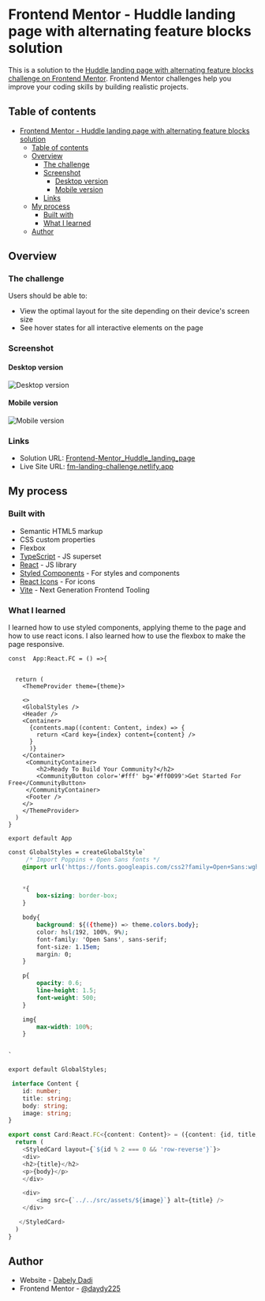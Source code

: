 # Frontend Mentor - Huddle landing page with alternating feature blocks solution

This is a solution to the [Huddle landing page with alternating feature blocks challenge on Frontend Mentor](https://www.frontendmentor.io/challenges/huddle-landing-page-with-alternating-feature-blocks-5ca5f5981e82137ec91a5100). Frontend Mentor challenges help you improve your coding skills by building realistic projects. 

## Table of contents

- [Frontend Mentor - Huddle landing page with alternating feature blocks solution](#frontend-mentor---huddle-landing-page-with-alternating-feature-blocks-solution)
  - [Table of contents](#table-of-contents)
  - [Overview](#overview)
    - [The challenge](#the-challenge)
    - [Screenshot](#screenshot)
      - [Desktop version](#desktop-version)
      - [Mobile version](#mobile-version)
    - [Links](#links)
  - [My process](#my-process)
    - [Built with](#built-with)
    - [What I learned](#what-i-learned)
  - [Author](#author)
## Overview

### The challenge

Users should be able to:

- View the optimal layout for the site depending on their device's screen size
- See hover states for all interactive elements on the page

### Screenshot

#### Desktop version  
 
![Desktop version](./FM-landing_page_desktop.png)

#### Mobile version  

![Mobile version](./FM-landing_page_mobile.png)

### Links

- Solution URL: [Frontend-Mentor_Huddle_landing_page](https://github.com/daydy225/Frontend-Mentor_Huddle_landing_page)
- Live Site URL: [fm-landing-challenge.netlify.app](https://fm-landing-challenge.netlify.app/)

## My process

### Built with

- Semantic HTML5 markup
- CSS custom properties
- Flexbox
- [TypeScript](https://www.typescriptlang.org/) - JS superset
- [React](https://reactjs.org/) - JS library
- [Styled Components](https://styled-components.com/) - For styles and components
- [React Icons](https://react-icons.github.io/react-icons/) - For icons
- [Vite](https://https://vitejs.dev/) - Next Generation Frontend Tooling


### What I learned

I learned how to use styled components, applying theme to the page and how to use react icons. I also learned how to use the flexbox to make the page responsive.


```tsx
const  App:React.FC = () =>{


  return (
    <ThemeProvider theme={theme}>

    <>
    <GlobalStyles />
    <Header />
    <Container>
      {contents.map((content: Content, index) => {
        return <Card key={index} content={content} />
      }
      )}
    </Container>
     <CommunityContainer>
        <h2>Ready To Build Your Community?</h2>
        <CommunityButton color='#fff' bg='#ff0099'>Get Started For Free</CommunityButton>
     </CommunityContainer>
     <Footer />
    </>
    </ThemeProvider> 
  )
}

export default App
```
```css
const GlobalStyles = createGlobalStyle`
     /* Import Poppins + Open Sans fonts */
    @import url('https://fonts.googleapis.com/css2?family=Open+Sans:wght@300;400;600;700&family=Poppins:wght@300;400;600;700&display=swap');
  

    *{
        box-sizing: border-box;
    }

    body{
        background: ${({theme}) => theme.colors.body};
        color: hsl(192, 100%, 9%);
        font-family: 'Open Sans', sans-serif;
        font-size: 1.15em;
        margin: 0;
    }

    p{
        opacity: 0.6;
        line-height: 1.5;
        font-weight: 500;
    }

    img{
        max-width: 100%;
    }


`

export default GlobalStyles;
```
```ts
 interface Content {
    id: number;
    title: string;
    body: string;
    image: string;
}

export const Card:React.FC<{content: Content}> = ({content: {id, title, body, image}}) => {
  return (
    <StyledCard layout={`${id % 2 === 0 && 'row-reverse'}`}>
    <div>
    <h2>{title}</h2>
    <p>{body}</p>
    </div>

    <div>
        <img src={`../../src/assets/${image}`} alt={title} />
    </div>

   </StyledCard>
  )
}

```



## Author

- Website - [Dabely Dadi](https://github.com/daydy225)
- Frontend Mentor - [@daydy225](https://www.frontendmentor.io/profile/daydy225)


